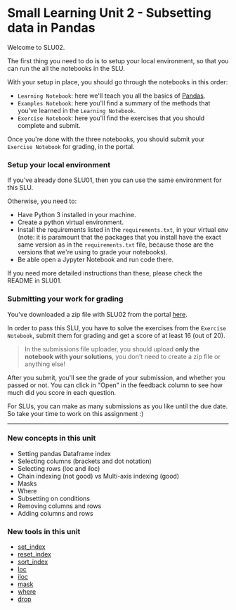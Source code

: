 # Small Learning Unit 2 - Subsetting data in Pandas

Welcome to SLU02.

The first thing you need to do is to setup your local environment, so that you can run the all the notebooks in the SLU.

With your setup in place, you should go through the notebooks in this order:
* `Learning Notebook`: here we'll teach you all the basics of [Pandas](https://pandas.pydata.org/docs/).
* `Examples Notebook`: here you'll find a summary of the methods that you've learned in the `Learning Notebook`.
* `Exercise Notebook`: here you'll find the exercises that you should complete and submit.

Once you're done with the three notebooks, you should submit your `Exercise Notebook` for grading, in the portal.


### Setup your local environment

If you've already done SLU01, then you can use the same environment for this SLU.

Otherwise, you need to:
* Have Python 3 installed in your machine.
* Create a python virtual environment.
* Install the requirements listed in the `requirements.txt`, in your virtual env (note: it is paramount that the packages that you install have the exact same version as in the `requirements.txt` file, because those are the versions that we're using to grade your notebooks).
* Be able open a Jypyter Notebook and run code there.

If you need more detailed instructions than these, please check the README in SLU01.


### Submitting your work for grading

You've downloaded a zip file with SLU02 from the portal [here](https://admissions.lisbondatascience.org/candidate/slu/slu02).

In order to pass this SLU, you have to solve the exercises from the `Exercise Notebook`, submit them for grading and get a score of at least 16 (out of 20).

> In the submissions file uploader, you should upload **only the notebook with your solutions**, you don't need to create a zip file or anything else!

After you submit, you'll see the grade of your submission, and whether you passed or not.
You can click in "Open" in the feedback column to see how much did you score in each question.

For SLUs, you can make as many submissions as you like until the due date. So take your time to work on this assignment :)

---

### New concepts in this unit
- Setting pandas Dataframe index
- Selecting columns (brackets and dot notation)
- Selecting rows (loc and iloc)
- Chain indexing (not good) vs Multi-axis indexing (good)
- Masks
- Where
- Subsetting on conditions
- Removing columns and rows
- Adding columns and rows


### New tools in this unit
- [set_index](https://pandas.pydata.org/pandas-docs/stable/reference/api/pandas.DataFrame.set_index.html)
- [reset_index](https://pandas.pydata.org/pandas-docs/stable/generated/pandas.DataFrame.reset_index.html)
- [sort_index](https://pandas.pydata.org/pandas-docs/stable/generated/pandas.DataFrame.sort_index.html)
- [loc](https://pandas.pydata.org/pandas-docs/stable/reference/api/pandas.DataFrame.loc.html)
- [iloc](https://pandas.pydata.org/pandas-docs/stable/reference/api/pandas.DataFrame.iloc.html)
- [mask](https://pandas.pydata.org/pandas-docs/stable/reference/api/pandas.DataFrame.mask.html)
- [where](https://pandas.pydata.org/pandas-docs/stable/reference/api/pandas.DataFrame.where.html)
- [drop](https://pandas.pydata.org/pandas-docs/stable/reference/api/pandas.DataFrame.drop.html)
